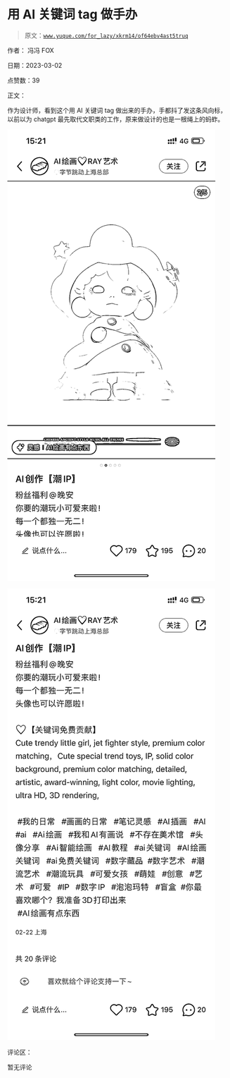 # 用 AI 关键词 tag 做手办

> 原文：[`www.yuque.com/for_lazy/xkrm14/of64ebv4ast5truq`](https://www.yuque.com/for_lazy/xkrm14/of64ebv4ast5truq)

作者： 冯冯 FOX 

日期：2023-03-02 

点赞数：39 

正文： 

作为设计师，看到这个用 AI 关键词 tag 做出来的手办，手都抖了发这条风向标，以前以为 chatgpt 最先取代文职类的工作，原来做设计的也是一根绳上的蚂蚱。 

![](img/64c72ea5e524a7414c9429d7708e995e.png) 

![](img/2aa20d5b34ee421483bf80c431e42f8c.png) 

评论区： 

暂无评论 

